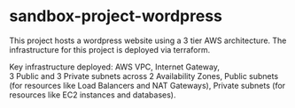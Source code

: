 # sandbox-project-wordpress
This project hosts a wordpress website using a 3 tier AWS architecture.
The infrastructure for this project is deployed via terraform.  

Key infrastructure deployed:
    AWS VPC,
    Internet Gateway,  
    3 Public and 3 Private subnets across 2 Availability Zones,
    Public subnets (for resources like Load Balancers and NAT Gateways),
    Private subnets (for resources like EC2 instances and databases).

